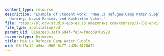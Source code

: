```yaml
---
content_type: resource
description: 'Example of student work: "Mae La Refugee Camp Water Supply" by Mary
  Harding, Navid Rahimi, and Katherine Vater.'
file: https://ol-ocw-studio-app-qa.s3.amazonaws.com/courses/1-782-environmental-engineering-masters-of-engineering-project-fall-2007-spring-2008/08e75c12a50aa90684774d2bd6778d72_final_thai.pdf
file_type: application/pdf
parent_uid: 816a2ea3-3ef0-6d4f-fe54-f8ccd970e928
resourcetype: Document
title: Mae La Refugee Camp Water Supply
uid: 08e75c12-a50a-a906-8477-4d2bd6778d72
---
```

